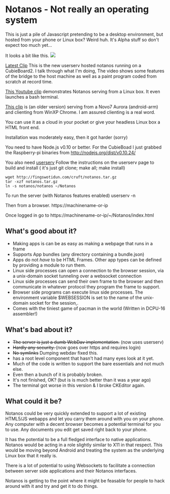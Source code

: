 Notanos - Not really an operating system
========================================

This is just a pile of Javascript pretending to be a desktop environment, but hosted from your phone or Linux box?  Weird huh.
It's Alpha stuff so don't expect too much yet...

It looks a bit like this. 
![](https://raw.github.com/Lerc/notanos/master/screenshot.png)

[Latest Clip](http://www.youtube.com/watch?v=oHwNxDWwuY4) 
This is the new userserv hosted notanos running on a CubieBoard2. I talk through what I'm doing,  The video shows some features of the bridge to the 
host machine as well as a paint program coded from scratch at record time.

[This Youtube clip](http://www.youtube.com/watch?v=6ADmVk0i0JI) demonstrates Notanos serving from a Linux box. It even launches a bash terminal.

[This clip](http://www.youtube.com/watch?v=8028AwxF8_g) is (an older version) serving from a Novo7 Aurora (android-arm) and clienting from WinXP Chrome.  I am assured clienting is a real word.

You can use it as a cloud in your pocket or give your headless Linux box a HTML front end.

Installation was moderately easy,  then it got harder (sorry)

  You need to have Node.js v0.10 or better.   For the CubieBoad I just grabbed the Raspberry-pi binaries from http://nodejs.org/dist/v0.10.24/
 
  You also need [userserv](https://github.com/Lerc/userserv)
  Follow the instructions on the userserv page to build and install  ( it's just  git clone; make all; make install)
    
    wget http://fingswotidun.com/cruft/notanos.tar.gz
    tar -xzf notanos.tar.gz
    ln -s notanos/notanos ~/Notanos
    
To run the server (with Notanos features enabled)
    userserv -n
 
Then from a browser.
    https://machinename-or-ip 

Once logged in go to     https://machinename-or-ip/~/Notanos/index.html


What's good about it?
---------------------
 * Making apps is can be as easy as making a webpage that runs in a frame
 * Supports App bundles (any directory containing a bundle.json)
 * Apps do not _have_ to be HTML Frames.  Other app types can be defined by providing a module to run them.
 * Linux side processes can open a connection to the browser session, via a unix-domain socket tunneling over a websocket connection
 * Linux side processes can send their own frame to the browser and then communicate in whatever protocol they program the frame to support.
 * Browser side programs can execute linux side processes.  The environment variable $WEBSESSION is set to the name of the unix-domain socket for the session,.
 * Comes with the tiniest game of pacman in the world (Written in DCPU-16 assembler!)
 
What's bad about it?
--------------------
 * <del>The server is just a dumb WebDav implementation.</del>  (now uses userserv)
 * <del>Hardly any security. </del> (now goes over https and requires login)
 * <del>No symlinks</del>  Dumping webdav fixed this.
 * has a root level component that hasn't had many eyes look at it yet.
 * Much of the code is written to support the bare essentials and not much else.
 * Even then a bunch of it is probably broken.
 * It's not finished, OK? (but is is much better than it was a year ago)
 * The terminal got worse in this version & I broke CKEditor again.
 
What could it be?
-----------------

Notanos could be very quickly extended to support a lot of existing HTML5/JS webapps and let you carry them around with you on your phone.   Any computer with a decent browser becomes a potential terminal for you to use.  Any documents you edit get saved right back to your phone.

It has the potential to be a full fledged interface to native applications.  Notanos would be acting in a role slightly similar to X11 in that respect.  This would be moving beyond Android and treating the system as the underlying Linux box that it really is.

There is a lot of potential to using Websockets to facilitate a connection between server side applications and their Notanos interfaces.

Notanos is getting to the point where it might be feasable for people to hack around with it and try and get it to do things.  
